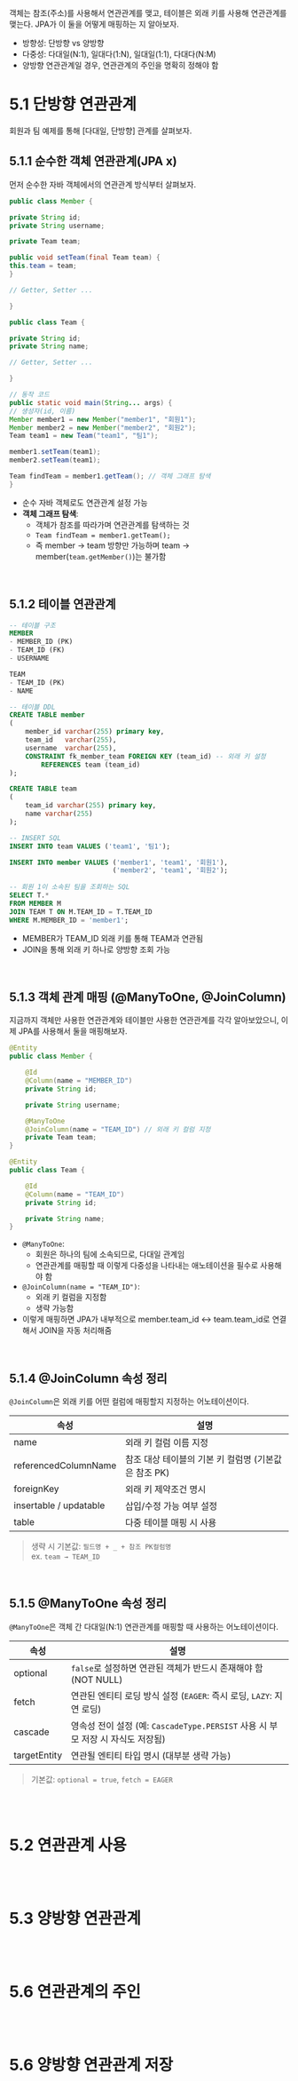 객체는 참조(주소)를 사용해서 연관관계를 맺고, 테이블은 외래 키를 사용해 연관관계를 맺는다. JPA가 이 둘을 어떻게 매핑하는 지 알아보자.

- 방향성: 단방향 vs 양방향
- 다중성: 다대일(N:1), 일대다(1:N), 일대일(1:1), 다대다(N:M)
- 양방향 연관관계일 경우, 연관관계의 주인을 명확히 정해야 함

# 5.1 단방향 연관관계

회원과 팀 예제를 통해 [다대일, 단방향] 관계를 살펴보자.

## 5.1.1 순수한 객체 연관관계(JPA x)

먼저 순수한 자바 객체에서의 연관관계 방식부터 살펴보자.

```JAVA
public class Member {

private String id;
private String username;

private Team team;

public void setTeam(final Team team) {
this.team = team;
}

// Getter, Setter ...

}

public class Team {

private String id;
private String name;

// Getter, Setter ...

}
```

```JAVA
// 동작 코드
public static void main(String... args) {
// 생성자(id, 이름)
Member member1 = new Member("member1", "회원1");
Member member2 = new Member("member2", "회원2");
Team team1 = new Team("team1", "팀1");

member1.setTeam(team1);
member2.setTeam(team1);

Team findTeam = member1.getTeam(); // 객체 그래프 탐색
}
```

- 순수 자바 객체로도 연관관계 설정 가능
- **객체 그래프 탐색**:
  - 객체가 참조를 따라가며 연관관계를 탐색하는 것
  - `Team findTeam = member1.getTeam();`
  - 즉 member → team 방향만 가능하며 team → member(`team.getMember()`)는 불가함

<br>

## 5.1.2 테이블 연관관계

```SQL
-- 테이블 구조
MEMBER
- MEMBER_ID (PK)
- TEAM_ID (FK)
- USERNAME

TEAM
- TEAM_ID (PK)
- NAME
```

```SQL
-- 테이블 DDL 
CREATE TABLE member
(
    member_id varchar(255) primary key,
    team_id   varchar(255),
    username  varchar(255),
    CONSTRAINT fk_member_team FOREIGN KEY (team_id) -- 외래 키 설정
        REFERENCES team (team_id)
);

CREATE TABLE team
(
    team_id varchar(255) primary key,
    name varchar(255)
);

-- INSERT SQL
INSERT INTO team VALUES ('team1', '팀1');

INSERT INTO member VALUES ('member1', 'team1', '회원1'),
                          ('member2', 'team1', '회원2');
                        
-- 회원 1이 소속된 팀을 조회하는 SQL
SELECT T.*
FROM MEMBER M
JOIN TEAM T ON M.TEAM_ID = T.TEAM_ID
WHERE M.MEMBER_ID = 'member1';
```

- MEMBER가 TEAM_ID 외래 키를 통해 TEAM과 연관됨
- JOIN을 통해 외래 키 하나로 양방향 조회 가능

<br>

## 5.1.3 객체 관계 매핑 (@ManyToOne, @JoinColumn)

지금까지 객체만 사용한 연관관계와 테이블만 사용한 연관관계를 각각 알아보았으니, 이제 JPA를 사용해서 둘을 매핑해보자.

```JAVA
@Entity
public class Member {

    @Id
    @Column(name = "MEMBER_ID")
    private String id;

    private String username;

    @ManyToOne
    @JoinColumn(name = "TEAM_ID") // 외래 키 컬럼 지정
    private Team team;
}
```

```JAVA
@Entity
public class Team {

    @Id
    @Column(name = "TEAM_ID")
    private String id;

    private String name;
}
```

- `@ManyToOne`: 
  - 회원은 하나의 팀에 소속되므로, 다대일 관계임
  - 연관관계를 매핑할 때 이렇게 다중성을 나타내는 애노테이션을 필수로 사용해야 함
- `@JoinColumn(name = "TEAM_ID")`: 
  - 외래 키 컬럼을 지정함
  - 생략 가능함
- 이렇게 매핑하면 JPA가 내부적으로 member.team_id ↔ team.team_id로 연결해서 JOIN을 자동 처리해줌

<br>

## 5.1.4 @JoinColumn 속성 정리

`@JoinColumn`은 외래 키를 어떤 컬럼에 매핑할지 지정하는 어노테이션이다.

| 속성                 | 설명                                                   |
|----------------------|--------------------------------------------------------|
| name                 | 외래 키 컬럼 이름 지정                                 |
| referencedColumnName | 참조 대상 테이블의 기본 키 컬럼명 (기본값은 참조 PK)  |
| foreignKey           | 외래 키 제약조건 명시                                  |
| insertable / updatable | 삽입/수정 가능 여부 설정                           |
| table                | 다중 테이블 매핑 시 사용                               |

> 생략 시 기본값: `필드명 + _ + 참조 PK컬럼명`  
> ex. `team → TEAM_ID`

<br>

## 5.1.5 @ManyToOne 속성 정리

`@ManyToOne`은 객체 간 다대일(N:1) 연관관계를 매핑할 때 사용하는 어노테이션이다.

| 속성         | 설명                                                   |
|--------------|--------------------------------------------------------|
| optional     | `false`로 설정하면 연관된 객체가 반드시 존재해야 함 (NOT NULL) |
| fetch        | 연관된 엔티티 로딩 방식 설정 (`EAGER`: 즉시 로딩, `LAZY`: 지연 로딩) |
| cascade      | 영속성 전이 설정 (예: `CascadeType.PERSIST` 사용 시 부모 저장 시 자식도 저장됨) |
| targetEntity | 연관될 엔티티 타입 명시 (대부분 생략 가능)                   |

> 기본값: `optional = true`, `fetch = EAGER`

<br>
<br>

# 5.2 연관관계 사용

<br>
<br>

# 5.3 양방향 연관관계

<br>
<br>

# 5.6 연관관계의 주인

<br>
<br>

# 5.6 양방향 연관관계 저장
